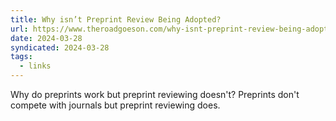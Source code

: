 ```yaml
---
title: Why isn’t Preprint Review Being Adopted?
url: https://www.theroadgoeson.com/why-isnt-preprint-review-being-adopted
date: 2024-03-28
syndicated: 2024-03-28
tags:
  - links
---
```


Why do preprints work but preprint reviewing doesn't? Preprints don't compete with journals but preprint reviewing does.
